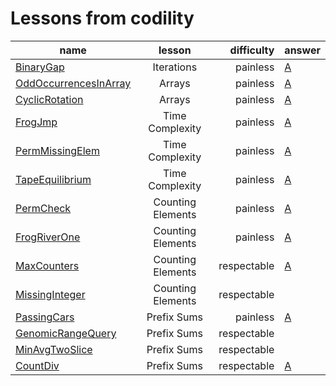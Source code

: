 # Lessons from codility
| name                                                         |      lesson       |  difficulty | answer                                                       |
| ------------------------------------------------------------ | :---------------: | ----------: | ------------------------------------------------------------ |
| [BinaryGap](https://app.codility.com/programmers/lessons/1-iterations/binary_gap/) |    Iterations     |    painless | [A](https://github.com/aisolab/codility_lessons/blob/master/Iterations/BinaryGap.py) |
| [OddOccurrencesInArray](https://app.codility.com/programmers/lessons/2-arrays/odd_occurrences_in_array/) |      Arrays       |    painless | [A](https://github.com/aisolab/codility_lessons/blob/master/Arrays/OddOccurrenceInArray.py) |
| [CyclicRotation](https://app.codility.com/programmers/lessons/2-arrays/cyclic_rotation/) |      Arrays       |    painless | [A](https://github.com/aisolab/codility_lessons/blob/master/Arrays/CyclicRotation.py) |
| [FrogJmp](https://app.codility.com/programmers/lessons/3-time_complexity/frog_jmp/) |  Time Complexity  |    painless | [A](https://github.com/aisolab/codility_lessons/blob/master/Time_Complexity/FrogJmp.py) |
| [PermMissingElem](https://app.codility.com/programmers/lessons/3-time_complexity/perm_missing_elem/) |  Time Complexity  |    painless | [A](https://github.com/aisolab/codility_lessons/blob/master/Time_Complexity/PermMissingElem.py) |
| [TapeEquilibrium](https://app.codility.com/programmers/lessons/3-time_complexity/tape_equilibrium/) |  Time Complexity  |    painless | [A](https://github.com/aisolab/codility_lessons/blob/master/Time_Complexity/TapeEquilibrium.py) |
| [PermCheck](https://app.codility.com/programmers/lessons/4-counting_elements/perm_check/) | Counting Elements |    painless | [A](https://github.com/aisolab/codility_lessons/blob/master/Counting_Elements/PermCheck.py)                                                            |
| [FrogRiverOne](https://app.codility.com/programmers/lessons/4-counting_elements/frog_river_one/) | Counting Elements |    painless | [A](https://github.com/aisolab/codility_lessons/blob/master/Counting_Elements/FrogRiverOne.py)                                                            |
| [MaxCounters](https://app.codility.com/programmers/lessons/4-counting_elements/max_counters/) | Counting Elements | respectable | [A](https://github.com/aisolab/codility_lessons/blob/master/Counting_Elements/MaxCounters.py)                                                            |
| [MissingInteger](https://app.codility.com/programmers/lessons/4-counting_elements/missing_integer/) |  Counting Elements  | respectable |                                                              |
| [PassingCars](https://app.codility.com/programmers/lessons/5-prefix_sums/passing_cars/) | Prefix Sums | painless | [A](https://github.com/aisolab/codility_lessons/blob/master/Prefix_Sums/PassingCars.py) |
| [GenomicRangeQuery](https://app.codility.com/programmers/lessons/5-prefix_sums/genomic_range_query/) | Prefix Sums | respectable | |
| [MinAvgTwoSlice](https://app.codility.com/programmers/lessons/5-prefix_sums/min_avg_two_slice/) | Prefix Sums | respectable | |
| [CountDiv](https://app.codility.com/programmers/lessons/5-prefix_sums/count_div/) | Prefix Sums | respectable | [A](https://github.com/aisolab/codility_lessons/blob/master/Prefix_Sums/CountDiv.py) |

